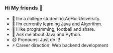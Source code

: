 ### Hi My friends 👋



- 🔭 I’m a college student in AnHui University.
- 🌱 I’m currently learning Java and Algorithm.
- 🤔 I like programming, football and  share.
- 💬 Ask me about Java and Python.
- 😄 Pronouns: Just do it!
- ⚡ Career direction:  Web backend development



<!--
**liuminchao123/liuminchao123** is a ✨ _special_ ✨ repository because its `README.md` (this file) appears on your GitHub profile.

Here are some ideas to get you started:

- 🔭 I’m currently working on ...
- 🌱 I’m currently learning ...
- 👯 I’m looking to collaborate on ...
- 🤔 I’m looking for help with ...
- 💬 Ask me about ...
- 📫 How to reach me: ...
- 😄 Pronouns: ...
- ⚡ Fun fact: ...
    -->